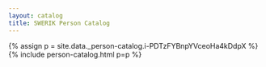 ```yaml
---
layout: catalog
title: SWERIK Person Catalog
---
```

{% assign p = site.data._person-catalog.i-PDTzFYBnpYVceoHa4kDdpX %}
{% include person-catalog.html p=p %}


